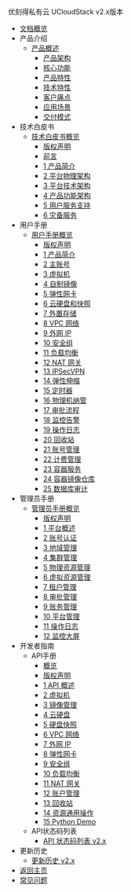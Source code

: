 <div class="sidebar_title icon-product__ucloudstack">优刻得私有云 UCloudStack v2.x版本</div>

* [文档概览](UCloudStack/README.md)
* 产品介绍
  * [产品概述](UCloudStack/v2.x/introduction/README.md)
    * [产品架构](UCloudStack/v2.x/introduction/arch.md)
    * [核心功能](UCloudStack/v2.x/introduction/features.md)
    * [产品特性](UCloudStack/v2.x/introduction/advantages.md)
    * [技术特性](UCloudStack/v2.x/introduction/techadv.md)
    * [客户痛点](UCloudStack/v2.x/introduction/painpoint.md)
    * [应用场景](UCloudStack/v2.x/introduction/scenario.md)
    * [交付模式](UCloudStack/v2.x/introduction/deliver.md)
* 技术白皮书
  * [技术白皮书概览](UCloudStack/v2.x/techwhitepaper/README.md)
    * [版权声明](UCloudStack/v2.x/techwhitepaper/copyright.md)
    * [前言](UCloudStack/v2.x/techwhitepaper/abstract.md)
    * [1 产品简介](UCloudStack/v2.x/techwhitepaper/introduction.md)
    * [2 平台物理架构](UCloudStack/v2.x/techwhitepaper/pharch.md)
    * [3 平台技术架构](UCloudStack/v2.x/techwhitepaper/techarch.md)
    * [4 产品功能架构](UCloudStack/v2.x/techwhitepaper/funarch.md)
    * [5 用户服务支持](UCloudStack/v2.x/techwhitepaper/service.md)
    * [6 灾备服务](UCloudStack/v2.x/techwhitepaper/recovery.md)
* 用户手册
  * [用户手册概览](UCloudStack/v2.x/userguide/README.md)
    * [版权声明](/UCloudStack/v2.x/userguide/copyright.md)
    * [1 产品简介](/UCloudStack/v2.x/userguide/introduction.md)
    * [2 主账号](/UCloudStack/v2.x/userguide/mainaccount.md)
    * [3 虚拟机](/UCloudStack/v2.x/userguide/vm.md)
    * [4 自制镜像](/UCloudStack/v2.x/userguide/image.md)
    * [5 弹性网卡](/UCloudStack/v2.x/userguide/nic.md)
    * [6 云硬盘和快照](/UCloudStack/v2.x/userguide/disk.md)
    * [7 外置存储](/UCloudStack/v2.x/userguide/lun.md)
    * [8 VPC 网络](/UCloudStack/v2.x/userguide/vpc.md)
    * [9 外网 IP](/UCloudStack/v2.x/userguide/eip.md)
    * [10 安全组](/UCloudStack/v2.x/userguide/sg.md)
    * [11 负载均衡](/UCloudStack/v2.x/userguide/lb.md)
    * [12 NAT 网关](/UCloudStack/v2.x/userguide/natgw.md)
    * [13 IPSecVPN](/UCloudStack/v2.x/userguide/ipsecvpn.md )
    * [14 弹性伸缩](/UCloudStack/v2.x/userguide/autoscale.md)
    * [15 定时器](/UCloudStack/v2.x/userguide/job.md)
    * [16 物理机纳管](/UCloudStack/v2.x/userguide/bms.md)
    * [17 审批流程](/UCloudStack/v2.x/userguide/approve.md)
    * [18 监控告警](/UCloudStack/v2.x/userguide/alarm.md)
    * [19 操作日志](/UCloudStack/v2.x/userguide/log.md )
    * [20 回收站](/UCloudStack/v2.x/userguide/recycle.md)
    * [21 账号管理](/UCloudStack/v2.x/userguide/account.md)
    * [22 计费管理](/UCloudStack/v2.x/userguide/charge.md)
    * [23 容器服务](/UCloudStack/v2.x/userguide/k8s.md)
    * [24 容器镜像仓库](/UCloudStack/v2.x/userguide/containerimage.md)
    * [25 数据库审计](/UCloudStack/v2.x/userguide/das.md)
* 管理员手册
  * [管理员手册概览](UCloudStack/v2.x/adminguide/README.md)
    * [版权声明](UCloudStack/v2.x/adminguide/copyright.md)
    * [1 平台概述](UCloudStack/v2.x/adminguide/introduction.md)
    * [2 账号认证](UCloudStack/v2.x/adminguide/account.md)
    * [3 地域管理](UCloudStack/v2.x/adminguide/region.md)
    * [4 集群管理](UCloudStack/v2.x/adminguide/set.md)
    * [5 物理资源管理](UCloudStack/v2.x/adminguide/physical.md)
    * [6 虚拟资源管理](UCloudStack/v2.x/adminguide/virtual.md)
    * [7 租户管理](UCloudStack/v2.x/adminguide/tenant.md)
    * [8 审批管理](UCloudStack/v2.x/adminguide/approve.md)
    * [9 账务管理](UCloudStack/v2.x/adminguide/billing.md)
    * [10 平台管理](UCloudStack/v2.x/adminguide/platform.md)
    * [11 操作日志](UCloudStack/v2.x/adminguide/log.md)
    * [12 监控大屏](UCloudStack/v2.x/adminguide/screen.md)
* 开发者指南
  * API手册
    * [概览](UCloudStack/v2.x/apiguide/README.md)
    * [版权声明](UCloudStack/v2.x/apiguide/copyright.md)
    * [1 API 概述](UCloudStack/v2.x/apiguide/overview.md)
    * [2 虚拟机](UCloudStack/v2.x/apiguide/vm.md)
    * [3 镜像管理](UCloudStack/v2.x/apiguide/image.md)
    * [4 云硬盘](UCloudStack/v2.x/apiguide/disk.md)
    * [5 硬盘快照](UCloudStack/v2.x/apiguide/snapshot.md)
    * [6 VPC 网络](UCloudStack/v2.x/apiguide/vpc.md)
    * [7 外网 IP](UCloudStack/v2.x/apiguide/eip.md)
    * [8 弹性网卡](UCloudStack/v2.x/apiguide/nic.md)
    * [9 安全组](UCloudStack/v2.x/apiguide/sg.md)
    * [10 负载均衡](UCloudStack/v2.x/apiguide/lb.md)
    * [11 NAT 网关](UCloudStack/v2.x/apiguide/natgw.md)
    * [12 账户管理](UCloudStack/v2.x/apiguide/account.md)
    * [13 回收站](UCloudStack/v2.x/apiguide/recycle.md )
    * [14 资源通用操作](UCloudStack/v2.x/apiguide/general.md)
    * [15 Python Demo](UCloudStack/v2.x/apiguide/demo.md)
  * API状态码列表
    * [API 状态码列表 v2.x](UCloudStack/v2.x/apiretcode/README.md)
* 更新历史
  * [更新历史 v2.x](UCloudStack/v2.x/changelog/README.md)
* [返回主页](UCloudStack/README.md)
* [常见问题](UCloudStack/faq.md)







